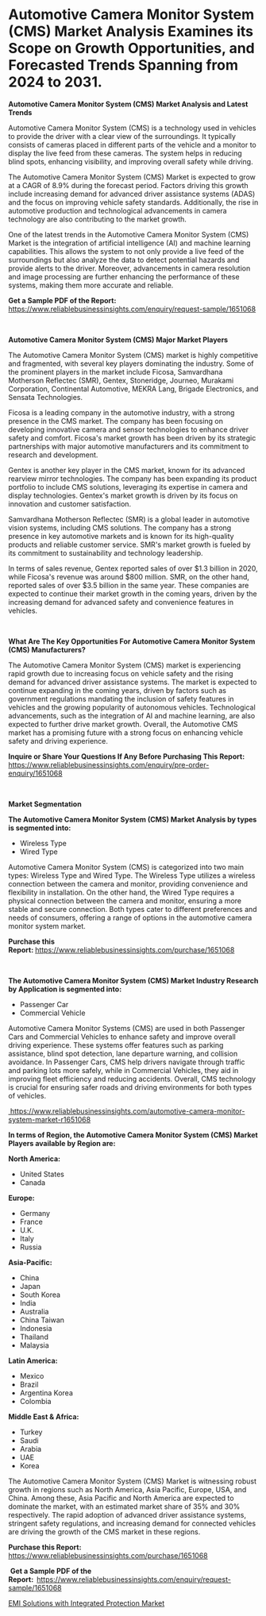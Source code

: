 <p><h1>Automotive Camera Monitor System (CMS) Market Analysis Examines its Scope on Growth Opportunities, and Forecasted Trends Spanning from 2024 to 2031.</h1></p><p><strong>Automotive Camera Monitor System (CMS) Market Analysis and Latest Trends</strong></p>
<p><p>Automotive Camera Monitor System (CMS) is a technology used in vehicles to provide the driver with a clear view of the surroundings. It typically consists of cameras placed in different parts of the vehicle and a monitor to display the live feed from these cameras. The system helps in reducing blind spots, enhancing visibility, and improving overall safety while driving.</p><p>The Automotive Camera Monitor System (CMS) Market is expected to grow at a CAGR of 8.9% during the forecast period. Factors driving this growth include increasing demand for advanced driver assistance systems (ADAS) and the focus on improving vehicle safety standards. Additionally, the rise in automotive production and technological advancements in camera technology are also contributing to the market growth.</p><p>One of the latest trends in the Automotive Camera Monitor System (CMS) Market is the integration of artificial intelligence (AI) and machine learning capabilities. This allows the system to not only provide a live feed of the surroundings but also analyze the data to detect potential hazards and provide alerts to the driver. Moreover, advancements in camera resolution and image processing are further enhancing the performance of these systems, making them more accurate and reliable.</p></p>
<p><strong>Get a Sample PDF of the Report:&nbsp;</strong> <a href="https://www.reliablebusinessinsights.com/enquiry/request-sample/1651068">https://www.reliablebusinessinsights.com/enquiry/request-sample/1651068</a></p>
<p>&nbsp;</p>
<p><strong>Automotive Camera Monitor System (CMS) Major Market Players</strong></p>
<p><p>The Automotive Camera Monitor System (CMS) market is highly competitive and fragmented, with several key players dominating the industry. Some of the prominent players in the market include Ficosa, Samvardhana Motherson Reflectec (SMR), Gentex, Stoneridge, Journeo, Murakami Corporation, Continental Automotive, MEKRA Lang, Brigade Electronics, and Sensata Technologies.</p><p>Ficosa is a leading company in the automotive industry, with a strong presence in the CMS market. The company has been focusing on developing innovative camera and sensor technologies to enhance driver safety and comfort. Ficosa's market growth has been driven by its strategic partnerships with major automotive manufacturers and its commitment to research and development.</p><p>Gentex is another key player in the CMS market, known for its advanced rearview mirror technologies. The company has been expanding its product portfolio to include CMS solutions, leveraging its expertise in camera and display technologies. Gentex's market growth is driven by its focus on innovation and customer satisfaction.</p><p>Samvardhana Motherson Reflectec (SMR) is a global leader in automotive vision systems, including CMS solutions. The company has a strong presence in key automotive markets and is known for its high-quality products and reliable customer service. SMR's market growth is fueled by its commitment to sustainability and technology leadership.</p><p>In terms of sales revenue, Gentex reported sales of over $1.3 billion in 2020, while Ficosa's revenue was around $800 million. SMR, on the other hand, reported sales of over $3.5 billion in the same year. These companies are expected to continue their market growth in the coming years, driven by the increasing demand for advanced safety and convenience features in vehicles.</p></p>
<p>&nbsp;</p>
<p><strong>What Are The Key Opportunities For Automotive Camera Monitor System (CMS) Manufacturers?</strong></p>
<p><p>The Automotive Camera Monitor System (CMS) market is experiencing rapid growth due to increasing focus on vehicle safety and the rising demand for advanced driver assistance systems. The market is expected to continue expanding in the coming years, driven by factors such as government regulations mandating the inclusion of safety features in vehicles and the growing popularity of autonomous vehicles. Technological advancements, such as the integration of AI and machine learning, are also expected to further drive market growth. Overall, the Automotive CMS market has a promising future with a strong focus on enhancing vehicle safety and driving experience.</p></p>
<p><strong>Inquire or Share Your Questions If Any Before Purchasing This Report:</strong> <a href="https://www.reliablebusinessinsights.com/enquiry/pre-order-enquiry/1651068">https://www.reliablebusinessinsights.com/enquiry/pre-order-enquiry/1651068</a></p>
<p>&nbsp;</p>
<p><strong>Market Segmentation</strong></p>
<p><strong>The Automotive Camera Monitor System (CMS) Market Analysis by types is segmented into:</strong></p>
<p><ul><li>Wireless Type</li><li>Wired Type</li></ul></p>
<p><p>Automotive Camera Monitor System (CMS) is categorized into two main types: Wireless Type and Wired Type. The Wireless Type utilizes a wireless connection between the camera and monitor, providing convenience and flexibility in installation. On the other hand, the Wired Type requires a physical connection between the camera and monitor, ensuring a more stable and secure connection. Both types cater to different preferences and needs of consumers, offering a range of options in the automotive camera monitor system market.</p></p>
<p><strong>Purchase this Report:&nbsp;</strong><a href="https://www.reliablebusinessinsights.com/purchase/1651068">https://www.reliablebusinessinsights.com/purchase/1651068</a></p>
<p>&nbsp;</p>
<p><strong>The Automotive Camera Monitor System (CMS) Market Industry Research by Application is segmented into:</strong></p>
<p><ul><li>Passenger Car</li><li>Commercial Vehicle</li></ul></p>
<p><p>Automotive Camera Monitor Systems (CMS) are used in both Passenger Cars and Commercial Vehicles to enhance safety and improve overall driving experience. These systems offer features such as parking assistance, blind spot detection, lane departure warning, and collision avoidance. In Passenger Cars, CMS help drivers navigate through traffic and parking lots more safely, while in Commercial Vehicles, they aid in improving fleet efficiency and reducing accidents. Overall, CMS technology is crucial for ensuring safer roads and driving environments for both types of vehicles.</p></p>
<p><a href="https://www.reliablebusinessinsights.com/automotive-camera-monitor-system-market-r1651068">&nbsp;https://www.reliablebusinessinsights.com/automotive-camera-monitor-system-market-r1651068</a></p>
<p><strong>In terms of Region, the Automotive Camera Monitor System (CMS) Market Players available by Region are:</strong></p>
<p>
    <p> <strong> North America: </strong>
        <ul>
            <li>United States</li>
            <li>Canada</li>
        </ul>
        </p> 
    <p> <strong> Europe: </strong>
        <ul>
            <li>Germany</li>
            <li>France</li>
            <li>U.K.</li>
            <li>Italy</li>
            <li>Russia</li>
        </ul>
        </p> 
    <p> <strong> Asia-Pacific: </strong>
        <ul>
            <li>China</li>
            <li>Japan</li>
            <li>South Korea</li>
            <li>India</li>
            <li>Australia</li>
            <li>China Taiwan</li>
            <li>Indonesia</li>
            <li>Thailand</li>
            <li>Malaysia</li>
        </ul>
        </p> 
    <p> <strong> Latin America: </strong>
        <ul>
            <li>Mexico</li>
            <li>Brazil</li>
            <li>Argentina Korea</li>
            <li>Colombia</li>
        </ul>
        </p> 
    <p> <strong> Middle East & Africa: </strong>
        <ul>
            <li>Turkey</li>
            <li>Saudi</li>
            <li>Arabia</li>
            <li>UAE</li>
            <li>Korea</li>
        </ul>
    </p>
    </p>
<p><p>The Automotive Camera Monitor System (CMS) Market is witnessing robust growth in regions such as North America, Asia Pacific, Europe, USA, and China. Among these, Asia Pacific and North America are expected to dominate the market, with an estimated market share of 35% and 30% respectively. The rapid adoption of advanced driver assistance systems, stringent safety regulations, and increasing demand for connected vehicles are driving the growth of the CMS market in these regions.</p></p>
<p><strong>Purchase this Report: </strong><a href="https://www.reliablebusinessinsights.com/purchase/1651068">https://www.reliablebusinessinsights.com/purchase/1651068</a></p>
<p>&nbsp;<strong>Get a Sample PDF of the Report:&nbsp;&nbsp;</strong><a href="https://www.reliablebusinessinsights.com/enquiry/request-sample/1651068">https://www.reliablebusinessinsights.com/enquiry/request-sample/1651068</a></p>
<p><strong></strong></p>
<p><p><a href="https://view.publitas.com/reportprime-1/decoding-emi-solutions-with-integrated-protection-market-metrics-market-share-trends-and-growth-patterns/">EMI Solutions with Integrated Protection Market</a></p></p>